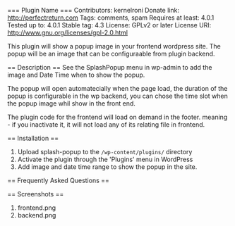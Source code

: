 === Plugin Name ===
Contributors: kernelroni
Donate link: http://perfectreturn.com
Tags: comments, spam
Requires at least: 4.0.1
Tested up to: 4.0.1
Stable tag: 4.3
License: GPLv2 or later
License URI: http://www.gnu.org/licenses/gpl-2.0.html

This plugin will show a popup image in your frontend wordpress site. 
The popup will be an image that can be configuraable from plugin backend.


== Description ==
See the SplashPopup menu in wp-admin to add the image and Date Time when to show the popup.

The popup will open automatecially when the page load, the duration of the popup is configurable in the wp backend,
you can chose the time slot when the popup image whil show in the front end.


The plugin code for the frontend will load on demand in the footer. meaning - if you inactivate it, it will not load any of its relating file in frontend.
 


== Installation ==

1. Upload splash-popup to the `/wp-content/plugins/` directory
2. Activate the plugin through the 'Plugins' menu in WordPress
3. Add image and date time range to show the popup in the site.

== Frequently Asked Questions ==


== Screenshots ==

1. frontend.png
2. backend.png


